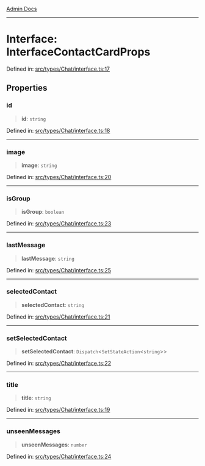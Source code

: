[Admin Docs](/)

***

# Interface: InterfaceContactCardProps

Defined in: [src/types/Chat/interface.ts:17](https://github.com/PalisadoesFoundation/talawa-admin/blob/main/src/types/Chat/interface.ts#L17)

## Properties

### id

> **id**: `string`

Defined in: [src/types/Chat/interface.ts:18](https://github.com/PalisadoesFoundation/talawa-admin/blob/main/src/types/Chat/interface.ts#L18)

***

### image

> **image**: `string`

Defined in: [src/types/Chat/interface.ts:20](https://github.com/PalisadoesFoundation/talawa-admin/blob/main/src/types/Chat/interface.ts#L20)

***

### isGroup

> **isGroup**: `boolean`

Defined in: [src/types/Chat/interface.ts:23](https://github.com/PalisadoesFoundation/talawa-admin/blob/main/src/types/Chat/interface.ts#L23)

***

### lastMessage

> **lastMessage**: `string`

Defined in: [src/types/Chat/interface.ts:25](https://github.com/PalisadoesFoundation/talawa-admin/blob/main/src/types/Chat/interface.ts#L25)

***

### selectedContact

> **selectedContact**: `string`

Defined in: [src/types/Chat/interface.ts:21](https://github.com/PalisadoesFoundation/talawa-admin/blob/main/src/types/Chat/interface.ts#L21)

***

### setSelectedContact

> **setSelectedContact**: `Dispatch`\<`SetStateAction`\<`string`\>\>

Defined in: [src/types/Chat/interface.ts:22](https://github.com/PalisadoesFoundation/talawa-admin/blob/main/src/types/Chat/interface.ts#L22)

***

### title

> **title**: `string`

Defined in: [src/types/Chat/interface.ts:19](https://github.com/PalisadoesFoundation/talawa-admin/blob/main/src/types/Chat/interface.ts#L19)

***

### unseenMessages

> **unseenMessages**: `number`

Defined in: [src/types/Chat/interface.ts:24](https://github.com/PalisadoesFoundation/talawa-admin/blob/main/src/types/Chat/interface.ts#L24)
